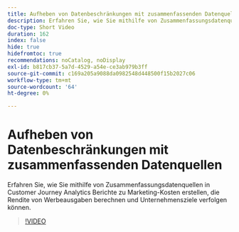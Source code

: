 ```yaml
---
title: Aufheben von Datenbeschränkungen mit zusammenfassenden Datenquellen
description: Erfahren Sie, wie Sie mithilfe von Zusammenfassungsdatenquellen in Customer Journey Analytics Berichte zu Marketing-Kosten erstellen, die Rendite von Werbeausgaben berechnen und Unternehmensziele verfolgen können.
doc-type: Short Video
duration: 162
index: false
hide: true
hidefromtoc: true
recommendations: noCatalog, noDisplay
exl-id: b817cb37-5a7d-4529-a54e-ce3ab979b3ff
source-git-commit: c169a205a9088da0982548d448500f15b2027c06
workflow-type: tm+mt
source-wordcount: '64'
ht-degree: 0%

---
```


# Aufheben von Datenbeschränkungen mit zusammenfassenden Datenquellen

Erfahren Sie, wie Sie mithilfe von Zusammenfassungsdatenquellen in Customer Journey Analytics Berichte zu Marketing-Kosten erstellen, die Rendite von Werbeausgaben berechnen und Unternehmensziele verfolgen können.

<!-- 72_S103_3442450_161_breaking-data-limits-with-summary-data-sources -->
>[!VIDEO](https://video.tv.adobe.com/v/3460097/?learn=on&enablevpops=true&captions=ger)
